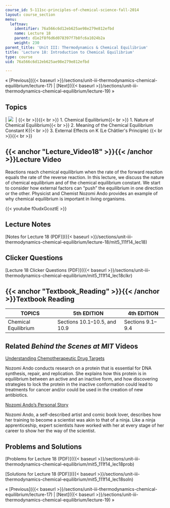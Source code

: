```yaml
---
course_id: 5-111sc-principles-of-chemical-science-fall-2014
layout: course_section
menu:
  leftnav:
    identifier: 76a566c6d12eb625ae98e279e812efbd
    name: Lecture 18
    parent: d1e2f8f6d6d078397f7b8fc6a1024b2a
    weight: 230
parent_title: 'Unit III: Thermodynamics & Chemical Equilibrium'
title: 'Lecture 18: Introduction to Chemical Equilibrium'
type: course
uid: 76a566c6d12eb625ae98e279e812efbd

---
```


« [Previous]({{< baseurl >}}/sections/unit-iii-thermodynamics-chemical-equilibrium/lecture-17) | [Next]({{< baseurl >}}/sections/unit-iii-thermodynamics-chemical-equilibrium/lecture-19) »

Topics
------

| ![](/coursemedia/5-111sc-principles-of-chemical-science-fall-2014/a167b211a7bfde223d913d2fd32d6fd0_Lecture_18.jpg)  |  {{< br >}}{{< br >}} 1.  Chemical Equilibrium{{< br >}}    1.  Nature of Chemical Equilibrium{{< br >}}    2.  Meaning of the Chemical Equilibrium Constant K{{< br >}}    3.  External Effects on K (Le Châtlier's Principle) {{< br >}}{{< br >}}  

{{< anchor "Lecture_Video18" >}}{{< /anchor >}}Lecture Video
------------------------------------------------------------

Reactions reach chemical equilibrium when the rate of the forward reaction equals the rate of the reverse reaction. In this lecture, we discuss the nature of chemical equilibrium and of the chemical equilibrium constant. We start to consider how external factors can “push” the equilibrium in one direction or the other. Physicist and Chemist Nozomi Ando provides an example of why chemical equilibrium is important in living organisms.

{{< youtube f0udxGcoztE >}}

Lecture Notes
-------------

[Notes for Lecture 18 (PDF)]({{< baseurl >}}/sections/unit-iii-thermodynamics-chemical-equilibrium/lecture-18/mit5_111f14_lec18)

Clicker Questions
-----------------

[Lecture 18 Clicker Questions (PDF)]({{< baseurl >}}/sections/unit-iii-thermodynamics-chemical-equilibrium/mit5_111f14_lec18clkr)

{{< anchor "Textbook_Reading" >}}{{< /anchor >}}Textbook Reading
----------------------------------------------------------------

| TOPICS | 5th EDITION | 4th EDITION |
| --- | --- | --- |
| Chemical Equilibrium | Sections 10.1–10.5, and 10.9 | Sections 9.1–9.4 

Related _Behind the Scenes at MIT_ Videos
-----------------------------------------

[Understanding Chemotherapeutic Drug Targets](http://techtv.mit.edu/videos/24148-understanding-chemotherapeutic-drug-targets)

Nozomi Ando conducts research on a protein that is essential for DNA synthesis, repair, and replication. She explains how this protein is in equilibrium between an active and an inactive form, and how discovering strategies to lock the protein in the inactive conformation could lead to treatments for cancer and/or could be used in the creation of new antibiotics.

[Nozomi Ando’s Personal Story](http://techtv.mit.edu/videos/24147-nozomi-ando-s-personal-story)

Nozomi Ando, a self-described artist and comic book lover, describes how her training to become a scientist was akin to that of a ninja. Like a ninja apprenticeship, expert scientists have worked with her at every stage of her career to show her the way of the scientist.

Problems and Solutions
----------------------

[Problems for Lecture 18 (PDF)]({{< baseurl >}}/sections/unit-iii-thermodynamics-chemical-equilibrium/mit5_111f14_lec18prob)

[Solutions for Lecture 18 (PDF)]({{< baseurl >}}/sections/unit-iii-thermodynamics-chemical-equilibrium/mit5_111f14_lec18soln)

« [Previous]({{< baseurl >}}/sections/unit-iii-thermodynamics-chemical-equilibrium/lecture-17) | [Next]({{< baseurl >}}/sections/unit-iii-thermodynamics-chemical-equilibrium/lecture-19) »